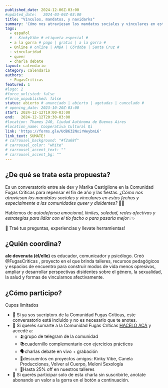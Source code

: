 ```yaml
---
published_date: 2024-12-06Z-03:00
#updated_date:   2024-03-04Z-03:00
title: "Vínculos, mandatos, y navidarks"
summary: 'Cómo nos atraviesan los mandatos sociales y vinculares en estas fechas y especialmente a las comunidades queer y disidentes?🏳️‍🌈Hablemos de autodefensa emocional, límites, soledad, redes afectivas y estrategias para lidiar con el tío facho o para pasarla mejor💡✨.'
tags:
  - español
  # - KinkyVibe # etiqueta especial #
  - a la gorra # pago | gratis | a la gorra #
  - Online # online | AMBA | Córdoba | Santa Cruz #
  - vincularidad
  - queer
  - charla debate
layout: calendario
category: calendario
authors:
  - FugasCriticas
featured: 1
#logo: 2
#force_unlisted: false
#force_unpublished: false
status: abierto # anunciado | abierto | agotadas | cancelado #
# opening_date: 2023-10-20Z-03:00
start: 2024-12-12T19:00-03:00
end:   2024-12-12T20:30-03:00
#location: Thames 240, Ciudad Autónoma de Buenos Aires
#location_name: Cooperativa Cultural Qi
link: 'https://forms.gle/Ud8632NxirWeybmL6'
link_text: SUMATE!
# carrousel_background: "#f2a68f"
# carrousel_color: "white"
# carrousel_accent_text: ""
# carrousel_accent_bg: ""
---
```

## ¿De qué se trata esta propuesta? #

Es un conversatorio entre ale dev y Marika Castiglione en la Comunidad Fugas Críticas para repensar el fin de año y las fiestas. *¿Cómo nos atraviesan los mandatos sociales y vinculares en estas fechas y especialmente a las comunidades queer y disidentes?* 🏳️‍🌈

Hablemos de *autodefensa emocional, límites, soledad, redes afectivas y estrategias para lidiar con el tío facho o para pasarla mejor*💡✨

💬 Traé tus preguntas, experiencias y llevate herramientas!

## ¿Quién coordina? ##

**ale devenuta (él/elle)** es educador, comunicador y psicólogo. Creó @FugasCriticas , proyecto en el que brinda talleres, recursos pedagógicos y espacios de encuentro para construir modos de vida menos opresivos, ampliar y desarrollar perspectivas disidentes sobre el género, la sexualidad, la salud y formas de vincularnos afectivamente.

## ¿Cómo participo? ##
Cupos limitados

- 💫 Si ya sos sucriptorx de la Comunidad Fugas Críticas, este conversatorio está incluido y no es necesario que te anotes.
- 💫 Si querés sumarte a la Comunidad Fugas Críticas [HACELO ACÁ](https://forms.gle/r3P1ud58ffPUQMZ36) y accedé a:
  - 🫂grupo de telegram de la comunidad
  - 📚cuadernillo complementario con ejercicios prácticos
  - 🗣️charlas debate en vivo + grabación 
  - 💸descuentos en proyectos amigos: Kinky Vibe, Canela Producciones, Volver al Cuerpo, Meloni Sexología
  - 💸Hasta 25% off en nuestros talleres
- 💫 Si querés participar solo de esta charla sin suscribirte, anotate abonando un valor a la gorra en el botón a continuación.
